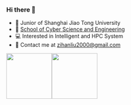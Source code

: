 ### Hi there 👋
* :construction_worker: Junior of Shanghai Jiao Tong University
* :school: [School of Cyber Science and Engineering](https://infosec.sjtu.edu.cn/)
* :computer: Interested in Intelligent and HPC System
* :email: Contact me at [zihanliu2000@gmail.com](mailto:zihanliu2000@gmail.com)

<img align="" height="120px" src="https://github-readme-stats.vercel.app/api?username=zhliuworks&hide_title=true&hide_border=true&show_icons=true&include_all_commits=true&line_height=21&bg_color=0,EC6C6C,FFD479,FFFC79,73FA79&theme=graywhite&locale=en" /><img align="" height="120px" src="https://github-readme-stats.vercel.app/api/top-langs/?username=zhliuworks&hide=Tcl,Perl,Makefile,CSS,HTML,Yacc&langs_count=7&hide_title=true&hide_border=true&layout=compact&bg_color=0,73FA79,73FDFF,D783FF&theme=graywhite&locale=en" />
